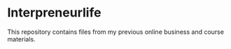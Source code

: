 # Interpreneurlife
This repository contains files from my previous online business and course materials.
